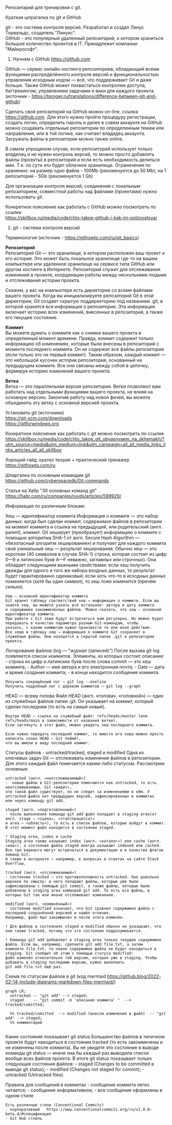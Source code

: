 Репозитарий для тренировки с git.

Краткая шпрагалка по git и GitHub   

git - это система контроля версий. Разработал и создал Линус Торвальдс, создатель "Линукс".  
GitHub - это популярный удаленный репозитарий, к котором храниться большое количество проектов в IT. Принадлежит компании "Майкрософт".  


1. Начнем с GitHub  https://github.com

GitHub — сервис онлайн-хостинга репозиториев, обладающий всеми функциями распределённого контроля версий и функциональностью управления 
исходным кодом — всё, что поддерживает Git и даже больше. Также GitHub может похвастаться контролем доступа, багтрекингом, управлением 
задачами и вики для каждого проекта.  (источник - https://tproger.ru/translations/difference-between-git-and-github)

Сделать свой репозиторий на GitHub можно on-line, ссылка https://github.com. Для этого нужно пройти процедуру регистрации, создать логин, 
определить пароль и далее в совем аккаунте на GitHub можно создавать отдельные репозитории по определенным темам или направления, или в той 
логике, как считает владедец аккаунта. Загружать файлы в репозитории можно также online.    

В самом упрощеном случае, если репозиторий использует только владелец и не нужен контроль версий, то можно просто добавлять файлы (проекты) 
в репозиторий и если есть необходимость делиться ими. Т.е. по сути это будет облачное хранилище. Ограничения по хранению: 
на размер одно файла - 100Mb (рекоменуется до 50 Mb), на 1 репозиторий - 5Gb (рекоменуется 1 Gb)   

Для организации контроля версий, соединения с локальным репозиторием, совместной работы над файлами (проектами) нужно использовать git.  

Конкретное пояснение как работать с GitHub можно посмотреть по ссылке   
https://skillbox.ru/media/code/chto-takoe-github-i-kak-im-polzovatsya/


2. git - система контроля версий   

Терминология (источник - https://githowto.com/ru/git_basics)   

**Репозиторий**  
Репозиторий Git — это хранилище, в котором расположен ваш проект и его история. Это может быть локальное хранилище где-то на вашем 
компьютере или удаленное хранилище на сервисе типа GitHub или другом хостинге в Интернете. Репозиторий служит для отслеживания изменений 
в проекте, координации работы между несколькими людьми и отслеживания истории проекта.    

Скажем, у вас на компьютере есть директория со всеми файлами вашего проекта. Когда вы инициализируете репозиторий Git в этой директории, 
Git создает скрытую поддиректорию под названием .git, в которой хранится вся информация о репозитории. Эта информация включает историю 
всех изменений, внесенных в репозиторий, а также его текущее состояние.    

**Коммит**   
Вы можете думать о коммите как о снимке вашего проекта в определенный момент времени. Правда, коммит содержит только информацию об 
изменениях, которые были внесены в репозиторий с момента последнего коммита. Он не содержит все файлы репозитория 
(если только это не первый коммит). Таким образом, каждый коммит — это небольшой кусочек истории репозитория, основанный на 
предыдущем коммите. Все они связаны между собой в цепочку, формируя историю изменений вашего проекта.

**Ветка**   
Ветка — это параллельная версия репозитория. Ветки позволяют вам работать над отдельными функциями вашего проекта, не влияя на 
основную версию. Закончив работу над новой фичей, вы можете объединить эту ветку с основной версией проекта.   

Установить git (источники)  
https://git-scm.com/downloads   
https://gitforwindows.org   

Конкретное пояснение как работать с git можно посмотреть по ссылке
https://skillbox.ru/media/code/chto_takoe_git_obyasnyaem_na_skhemakh/?utm_source=media&utm_medium=link&utm_campaign=all_all_media_links_links_articles_all_all_skillbox
   
Хороший гайд: кратко теория + практический тренажер  
https://githowto.com/ru   

Шпаргалка по основным командам git  
https://github.com/cyberspacedk/Git-commands

Статья на Хабр "30 основных команд git"
https://habr.com/ru/companies/ruvds/articles/599929/

Информация по различным блокам:

Хеш — идентификатор коммита
	Информация о коммите — это набор данных: когда был сделан коммит, содержимое файлов в репозитории на момент коммита и ссылка на 
	предыдущий, или родительский (англ. parent), коммит. Git хеширует (преобразует) информацию о коммите с помощью алгоритма SHA-1 
	от англ. Secure Hash Algorithm — «безопасный алгоритм хеширования») и получает для каждого коммита свой уникальный хеш — результат 
	хеширования. Обычно хеш — это короткая (40 символов в случае SHA-1) строка, которая состоит из цифр 0—9 и латинских букв A—F 
	неважно, заглавных или строчных). Она обладает следующими важными свойствами:
	если хеш получить дважды для одного и того же набора входных данных, то результат будет гарантированно одинаковый;
	если хоть что-то в исходных данных поменяется (хотя бы один символ), то хеш тоже изменится (причём сильно).
	
	Хеш — основной идентификатор коммита
	Git хранит таблицу соответствий хеш → информация о коммите. Если вы знаете хеш, вы можете узнать всё остальное: автора и дату коммита 
	и содержимое закоммиченных файлов. Можно сказать, что хеш — основной идентификатор коммита.
	При работе с Git хеши будут встречаться вам регулярно. Их можно будет передавать в качестве параметра разным Git-командам, чтобы 
	указать, с каким коммитом нужно произвести то или иное действие.
	Все хеши и таблицу хеш → информация о коммите Git сохраняет в служебные файлы. Они находятся в скрытой папке .git в репозитории проекта.


Логирование файлов (log — "журнал (записей)")
	После вызова git log появляется список коммитов. Элементы, из которых состоит описание:
	- строка из цифр и латинских букв после слова commit — это хеш коммита;
	- Author — имя автора и его электронная почта;
	- Date — дата и время создания коммита;
	- в конце находится сообщение коммита.
	
	Получить сокращённый лог — git log --oneline
	Получить подробный лог с деревом коммитов — git log --graph
	
	
HEAD — всему голова	
	Файл HEAD (англ. «голова», «головной») — один из служебных файлов папки .git. 
	Он указывает на коммит, который сделан последним (то есть на самый новый).
	
	Внутри HEAD — ссылка на служебный файл: refs/heads/master (или refs/heads/main в зависимости от названия ветки). 
	Если заглянуть в этот файл, можно увидеть хеш последнего коммита.
	
	Если нужно передать последний коммит, то вместо его хеша можно просто написать слово HEAD — Git поймёт, 
	что вы имели в виду последний коммит.
	
	
Статусы файлов - untracked/tracked, staged и modified
	Одна из ключевых задач Git — отслеживать изменения файлов в репозитории. Для этого каждый файл помечается каким-либо статусом. 
	Рассмотрим основные:
	
	untracked (англ. «неотслеживаемый») 
	-  новые файлы в Git-репозитории помечаются как untracked, то есть неотслеживаемые. Git «видит», 
	что такой файл существует, но не следит за изменениями в нём. У untracked-файла нет предыдущих версий, зафиксированных в коммитах 
	или через команду git add.
	
	staged (англ. «подготовленный») 
	- после выполнения команды git add файл попадает в staging area(от англ. stage — «сцена», «этап(процесса)»
	и area — «область»), то есть в список файлов, которые войдут в коммит. В этот момент файл находится в состоянии staged.
	
	! Staging area, index и cache
	Staging area также называют index (англ. «каталог») или cache (англ. «кеш»), а состояние файла staged иногда называют indexed или cached.
	Все три варианта могут встречаться в документации и в качестве флагов команд Git. 
	А также в интернете — например, в вопросах и ответах на сайте Stack Overflow.
	
	tracked (англ. «отслеживаемый») 
	- состояние tracked — это противоположность untracked. Оно довольно широкое по смыслу: в него попадают файлы, которые уже были 
	зафиксированы с помощью git commit, а также файлы, которые были добавлены в staging area командой git add. То есть все файлы, в которых Git так или иначе отслеживает изменения.
	
	modified (англ. «изменённый») 
	- состояние modified означает, что Git сравнил содержимое файла с последней сохранённой версией и нашёл отличия. 
	Например, файл был закоммичен и после этого изменён.
	
	! Для файлов в состояниях staged и modified обычно не указывают, что они также tracked, потому что это состояние подразумевается.
	
	! Команда git add добавляет в staging area только текущее содержимое файла. Если вы, например, сделаете git add file.txt, а затем 
	измените file.txt, то новое содержимое файла не будет находиться в staging. Git сообщит об этом с помощью статуса modified: 
	файл изменён относительно той версии, которая уже в staging. Чтобы добавить в staging последнюю версию, нужно выполнить
	git add file.txt ещё раз.
	
	
Схема по статусам файлов в git (код mermaid  https://github.blog/2022-02-14-include-diagrams-markdown-files-mermaid/)

```mermaid
graph LR;
  untracked -- "git add" --> staged;
  staged    -- "git commit -m 'описание коммита' "  --> tracked/comitted;
  
  %% tracked/comitted  --> modified (внесли изменения в файл)  -- "git add" --> staged;
  %% комментарий
  
```

Какие состояния показывает git status
	Большинство файлов в типичном проекте будут находиться в состоянии tracked (то есть закоммичены и не изменены после коммита). 
	Вы не увидите это состояние в выводе команды git status — иначе она бы каждый раз выводила список вообще всех файлов проекта.
	В итоге git status показывает только следующие состояния файлов:
	- staged (Changes to be committed в выводе git status);
	- modified (Changes not staged for commit);
	- untracked (Untracked files).
	
	
Правила для сообщений в коммитах
	- сообщение коммита легко читается;
	- сообщение информативное;
	- все сообщения оформлены в одном стиле
	
	Есть различные стили (Conventional Commits)
	- корпоративный   https://www.conventionalcommits.org/ru/v1.0.0-beta.4/#спецификация
	- Git Hub стлиль